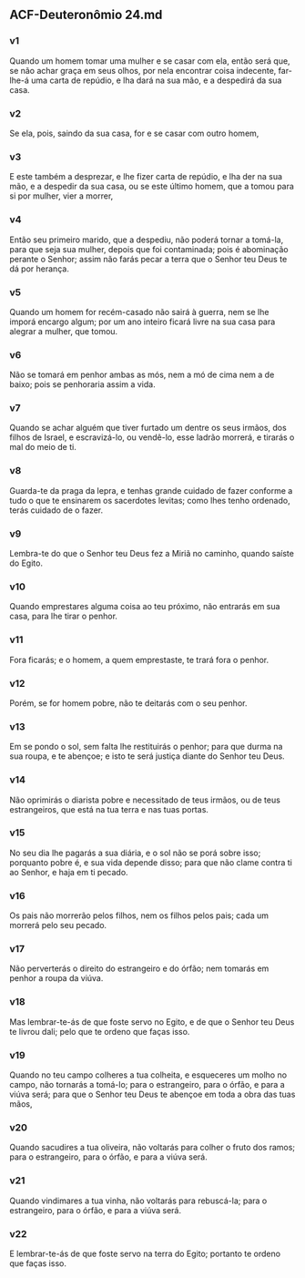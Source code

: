 ## ACF-Deuteronômio 24.md
### v1
 Quando um homem tomar uma mulher e se casar com ela, então será que, se não achar graça em seus olhos, por nela encontrar coisa indecente, far-lhe-á uma carta de repúdio, e lha dará na sua mão, e a despedirá da sua casa.
### v2
 Se ela, pois, saindo da sua casa, for e se casar com outro homem,
### v3
 E este também a desprezar, e lhe fizer carta de repúdio, e lha der na sua mão, e a despedir da sua casa, ou se este último homem, que a tomou para si por mulher, vier a morrer,
### v4
 Então seu primeiro marido, que a despediu, não poderá tornar a tomá-la, para que seja sua mulher, depois que foi contaminada; pois é abominação perante o Senhor; assim não farás pecar a terra que o Senhor teu Deus te dá por herança.
### v5
 Quando um homem for recém-casado não sairá à guerra, nem se lhe imporá encargo algum; por um ano inteiro ficará livre na sua casa para alegrar a mulher, que tomou.
### v6
 Não se tomará em penhor ambas as mós, nem a mó de cima nem a de baixo; pois se penhoraria assim a vida.
### v7
 Quando se achar alguém que tiver furtado um dentre os seus irmãos, dos filhos de Israel, e escravizá-lo, ou vendê-lo, esse ladrão morrerá, e tirarás o mal do meio de ti.
### v8
 Guarda-te da praga da lepra, e tenhas grande cuidado de fazer conforme a tudo o que te ensinarem os sacerdotes levitas; como lhes tenho ordenado, terás cuidado de o fazer.
### v9
 Lembra-te do que o Senhor teu Deus fez a Miriã no caminho, quando saíste do Egito.
### v10
 Quando emprestares alguma coisa ao teu próximo, não entrarás em sua casa, para lhe tirar o penhor.
### v11
 Fora ficarás; e o homem, a quem emprestaste, te trará fora o penhor.
### v12
 Porém, se for homem pobre, não te deitarás com o seu penhor.
### v13
 Em se pondo o sol, sem falta lhe restituirás o penhor; para que durma na sua roupa, e te abençoe; e isto te será justiça diante do Senhor teu Deus.
### v14
 Não oprimirás o diarista pobre e necessitado de teus irmãos, ou de teus estrangeiros, que está na tua terra e nas tuas portas.
### v15
 No seu dia lhe pagarás a sua diária, e o sol não se porá sobre isso; porquanto pobre é, e sua vida depende disso; para que não clame contra ti ao Senhor, e haja em ti pecado.
### v16
 Os pais não morrerão pelos filhos, nem os filhos pelos pais; cada um morrerá pelo seu pecado.
### v17
 Não perverterás o direito do estrangeiro e do órfão; nem tomarás em penhor a roupa da viúva.
### v18
 Mas lembrar-te-ás de que foste servo no Egito, e de que o Senhor teu Deus te livrou dali; pelo que te ordeno que faças isso.
### v19
 Quando no teu campo colheres a tua colheita, e esqueceres um molho no campo, não tornarás a tomá-lo; para o estrangeiro, para o órfão, e para a viúva será; para que o Senhor teu Deus te abençoe em toda a obra das tuas mãos,
### v20
 Quando sacudires a tua oliveira, não voltarás para colher o fruto dos ramos; para o estrangeiro, para o órfão, e para a viúva será.
### v21
 Quando vindimares a tua vinha, não voltarás para rebuscá-la; para o estrangeiro, para o órfão, e para a viúva será.
### v22
 E lembrar-te-ás de que foste servo na terra do Egito; portanto te ordeno que faças isso.
